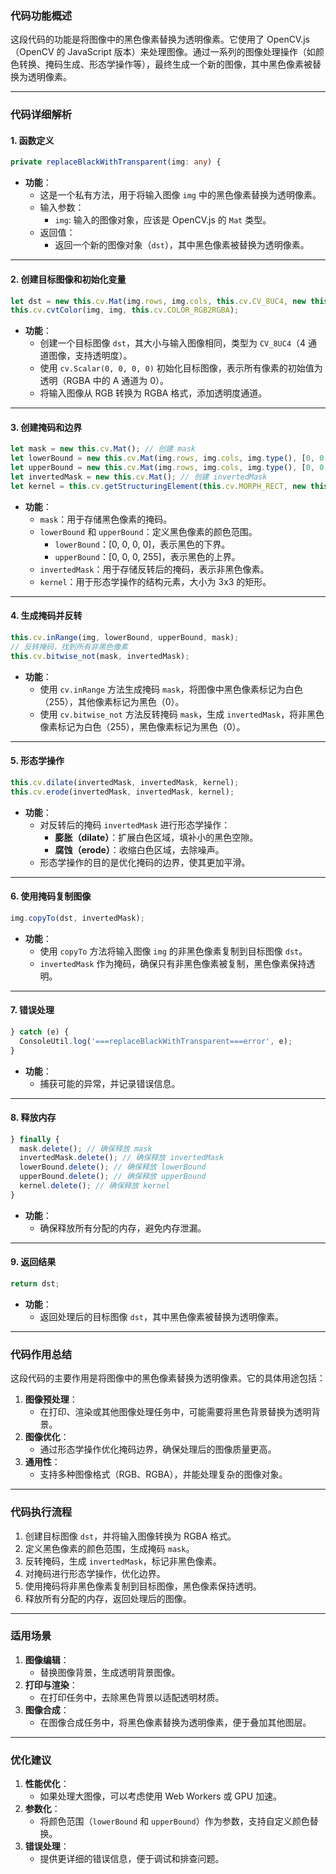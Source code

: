 ### **代码功能概述**
这段代码的功能是将图像中的黑色像素替换为透明像素。它使用了 OpenCV.js（OpenCV 的 JavaScript 版本）来处理图像。通过一系列的图像处理操作（如颜色转换、掩码生成、形态学操作等），最终生成一个新的图像，其中黑色像素被替换为透明像素。

---

### **代码详细解析**

#### **1. 函数定义**
```typescript
private replaceBlackWithTransparent(img: any) {
```
- **功能**：
  - 这是一个私有方法，用于将输入图像 `img` 中的黑色像素替换为透明像素。
  - 输入参数：
    - `img`: 输入的图像对象，应该是 OpenCV.js 的 `Mat` 类型。
  - 返回值：
    - 返回一个新的图像对象（`dst`），其中黑色像素被替换为透明像素。

---

#### **2. 创建目标图像和初始化变量**
```typescript
let dst = new this.cv.Mat(img.rows, img.cols, this.cv.CV_8UC4, new this.cv.Scalar(0, 0, 0, 0)); // 创建 dst
this.cv.cvtColor(img, img, this.cv.COLOR_RGB2RGBA);
```
- **功能**：
  - 创建一个目标图像 `dst`，其大小与输入图像相同，类型为 `CV_8UC4`（4 通道图像，支持透明度）。
  - 使用 `cv.Scalar(0, 0, 0, 0)` 初始化目标图像，表示所有像素的初始值为透明（RGBA 中的 A 通道为 0）。
  - 将输入图像从 RGB 转换为 RGBA 格式，添加透明度通道。

---

#### **3. 创建掩码和边界**
```typescript
let mask = new this.cv.Mat(); // 创建 mask
let lowerBound = new this.cv.Mat(img.rows, img.cols, img.type(), [0, 0, 0, 0]); // 创建 lowerBound
let upperBound = new this.cv.Mat(img.rows, img.cols, img.type(), [0, 0, 0, 255]); // 创建 upperBound
let invertedMask = new this.cv.Mat(); // 创建 invertedMask
let kernel = this.cv.getStructuringElement(this.cv.MORPH_RECT, new this.cv.Size(3, 3)); // 创建 kernel
```
- **功能**：
  - `mask`：用于存储黑色像素的掩码。
  - `lowerBound` 和 `upperBound`：定义黑色像素的颜色范围。
    - `lowerBound`：[0, 0, 0, 0]，表示黑色的下界。
    - `upperBound`：[0, 0, 0, 255]，表示黑色的上界。
  - `invertedMask`：用于存储反转后的掩码，表示非黑色像素。
  - `kernel`：用于形态学操作的结构元素，大小为 3x3 的矩形。

---

#### **4. 生成掩码并反转**
```typescript
this.cv.inRange(img, lowerBound, upperBound, mask);
// 反转掩码，找到所有非黑色像素
this.cv.bitwise_not(mask, invertedMask);
```
- **功能**：
  - 使用 `cv.inRange` 方法生成掩码 `mask`，将图像中黑色像素标记为白色（255），其他像素标记为黑色（0）。
  - 使用 `cv.bitwise_not` 方法反转掩码 `mask`，生成 `invertedMask`，将非黑色像素标记为白色（255），黑色像素标记为黑色（0）。

---

#### **5. 形态学操作**
```typescript
this.cv.dilate(invertedMask, invertedMask, kernel);
this.cv.erode(invertedMask, invertedMask, kernel);
```
- **功能**：
  - 对反转后的掩码 `invertedMask` 进行形态学操作：
    - **膨胀（dilate）**：扩展白色区域，填补小的黑色空隙。
    - **腐蚀（erode）**：收缩白色区域，去除噪声。
  - 形态学操作的目的是优化掩码的边界，使其更加平滑。

---

#### **6. 使用掩码复制图像**
```typescript
img.copyTo(dst, invertedMask);
```
- **功能**：
  - 使用 `copyTo` 方法将输入图像 `img` 的非黑色像素复制到目标图像 `dst`。
  - `invertedMask` 作为掩码，确保只有非黑色像素被复制，黑色像素保持透明。

---

#### **7. 错误处理**
```typescript
} catch (e) {
  ConsoleUtil.log('===replaceBlackWithTransparent===error', e);
}
```
- **功能**：
  - 捕获可能的异常，并记录错误信息。

---

#### **8. 释放内存**
```typescript
} finally {
  mask.delete(); // 确保释放 mask
  invertedMask.delete(); // 确保释放 invertedMask
  lowerBound.delete(); // 确保释放 lowerBound
  upperBound.delete(); // 确保释放 upperBound
  kernel.delete(); // 确保释放 kernel
}
```
- **功能**：
  - 确保释放所有分配的内存，避免内存泄漏。

---

#### **9. 返回结果**
```typescript
return dst;
```
- **功能**：
  - 返回处理后的目标图像 `dst`，其中黑色像素被替换为透明像素。

---

### **代码作用总结**
这段代码的主要作用是将图像中的黑色像素替换为透明像素。它的具体用途包括：
1. **图像预处理**：
   - 在打印、渲染或其他图像处理任务中，可能需要将黑色背景替换为透明背景。
2. **图像优化**：
   - 通过形态学操作优化掩码边界，确保处理后的图像质量更高。
3. **通用性**：
   - 支持多种图像格式（RGB、RGBA），并能处理复杂的图像对象。

---

### **代码执行流程**
1. 创建目标图像 `dst`，并将输入图像转换为 RGBA 格式。
2. 定义黑色像素的颜色范围，生成掩码 `mask`。
3. 反转掩码，生成 `invertedMask`，标记非黑色像素。
4. 对掩码进行形态学操作，优化边界。
5. 使用掩码将非黑色像素复制到目标图像，黑色像素保持透明。
6. 释放所有分配的内存，返回处理后的图像。

---

### **适用场景**
1. **图像编辑**：
   - 替换图像背景，生成透明背景图像。
2. **打印与渲染**：
   - 在打印任务中，去除黑色背景以适配透明材质。
3. **图像合成**：
   - 在图像合成任务中，将黑色像素替换为透明像素，便于叠加其他图层。

---

### **优化建议**
1. **性能优化**：
   - 如果处理大图像，可以考虑使用 Web Workers 或 GPU 加速。
2. **参数化**：
   - 将颜色范围（`lowerBound` 和 `upperBound`）作为参数，支持自定义颜色替换。
3. **错误处理**：
   - 提供更详细的错误信息，便于调试和排查问题。
